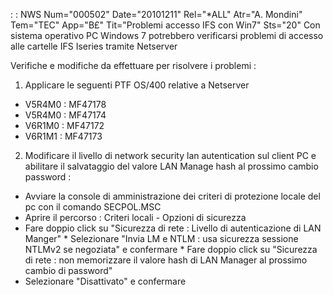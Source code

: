  :  : NWS Num="000502" Date="20101211" Rel="*ALL" Atr="A. Mondini" Tem="TEC" App="B£" Tit="Problemi accesso IFS con Win7" Sts="20"
Con sistema operativo PC Windows 7 potrebbero verificarsi problemi di accesso alle cartelle IFS Iseries tramite Netserver

Verifiche e modifiche da effettuare per risolvere i problemi : 

1) Applicare le seguenti PTF OS/400 relative a Netserver
* V5R4M0 :  MF47178
* V5R4M0 :  MF47174
* V6R1M0 :  MF47172
* V6R1M1 :  MF47173

2) Modificare il livello di network security lan autentication sul client PC e abilitare il
salvataggio del valore LAN Manage hash al prossimo cambio password : 
* Avviare la console di amministrazione dei criteri di protezione locale del pc con il comando SECPOL.MSC
* Aprire il percorso :  Criteri locali - Opzioni di sicurezza
* Fare doppio click su "Sicurezza di rete :  Livello di autenticazione di LAN Manger" * Selezionare "Invia LM e NTLM :  usa sicurezza sessione NTLMv2 se negoziata" e confermare * Fare doppio click su "Sicurezza di rete :  non memorizzare il valore hash di LAN Manager al prossimo
cambio di password"
* Selezionare "Disattivato" e confermare
